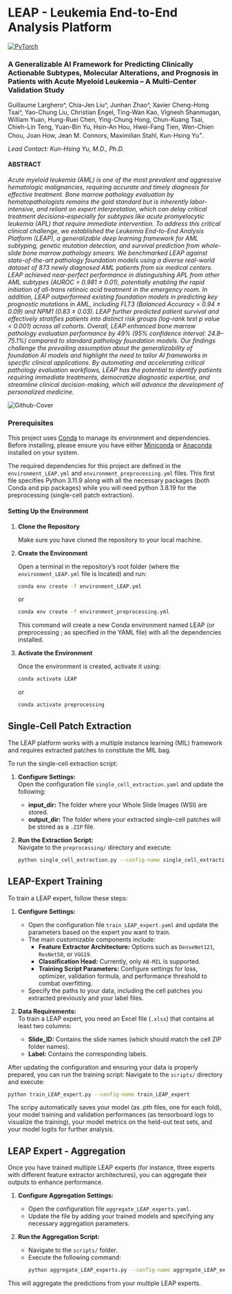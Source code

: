 # LEAP - Leukemia End-to-End Analysis Platform
<a href="https://pytorch.org/get-started/locally/"><img alt="PyTorch" src="https://img.shields.io/badge/PyTorch-ee4c2c?logo=pytorch&logoColor=white"></a>

### A Generalizable AI Framework for Predicting Clinically Actionable Subtypes, Molecular Alterations, and Prognosis in Patients with Acute Myeloid Leukemia – A Multi-Center Validation Study 

Guillaume Larghero^, Chia-Jen Liu^, Junhan Zhao^, Xavier Cheng-Hong Tsai^, Yao-Chung Liu, Christian Engel, Ting-Wan Kao, Vignesh Shanmugan, William Yuan, Hung-Ruei Chen, Ying-Chung Hong, Chun-Kuang Tsai, Chieh-Lin Teng, Yuan-Bin Yu, Hsin-An Hou, Hwei-Fang Tien, Wen-Chien Chou, Joan How, Jean M. Connors, Maximilian Stahl, Kun-Hsing Yu<sup>+</sup>. 

*Lead Contact: Kun-Hsing Yu, M.D., Ph.D.*

#### ABSTRACT 
*Acute myeloid leukemia (AML) is one of the most prevalent and aggressive hematologic malignancies, requiring accurate and timely diagnosis for effective treatment. Bone marrow pathology evaluation by hematopathologists remains the gold standard but is inherently labor-intensive, and reliant on expert interpretation, which can delay critical treatment decisions–especially for subtypes like acute promyelocytic leukemia (APL) that require immediate intervention. To address this critical clinical challenge, we established the Leukemia End-to-End Analysis Platform (LEAP), a generalizable deep learning framework for AML subtyping, genetic mutation detection, and survival prediction from whole-slide bone marrow pathology smears. We benchmarked LEAP against state-of-the-art pathology foundation models using a diverse real-world dataset of 873 newly diagnosed AML patients from six medical centers. LEAP achieved near-perfect performance in distinguishing APL from other AML subtypes (AUROC = 0.981 ± 0.01), potentially enabling the rapid initiation of all-trans retinoic acid treatment in the emergency room. In addition, LEAP outperformed existing foundation models in predicting key prognostic mutations in AML, including FLT3 (Balanced Accuracy = 0.94 ± 0.09) and NPM1 (0.83 ± 0.03). LEAP further predicted patient survival and effectively stratifies patients into distinct risk groups (log-rank test p value < 0.001) across all cohorts. Overall, LEAP enhanced bone marrow pathology evaluation performance by 49% (95% confidence interval: 24.8–75.1%) compared to standard pathology foundation models. Our findings challenge the prevailing assumption about the generalizability of foundation AI models and highlight the need to tailor AI frameworks in specific clinical applications. By automating and accelerating critical pathology evaluation workflows, LEAP has the potential to identify patients requiring immediate treatments, democratize diagnostic expertise, and streamline clinical decision-making, which will advance the development of personalized medicine.*

![Github-Cover](https://github.com/Guillaume-Larghero/LEAP/blob/main/images/Fig1.png)


### Prerequisites

This project uses [Conda](https://docs.conda.io/en/latest/) to manage its environment and dependencies. Before installing, please ensure you have either [Miniconda](https://docs.conda.io/en/latest/miniconda.html) or [Anaconda](https://www.anaconda.com/products/distribution) installed on your system.

The required dependencies for this project are defined in the `environment_LEAP.yml` and `environment_preprocessing.yml` files. This first file specifies Python 3.11.9 along with all the necessary packages (both Conda and pip packages) while you will need python 3.8.19 for the preprocessing (single-cell patch extraction).

#### Setting Up the Environment

1. **Clone the Repository**

   Make sure you have cloned the repository to your local machine.

2. **Create the Environment**

   Open a terminal in the repository’s root folder (where the `environment_LEAP.yml` file is located) and run:

   ```bash
   conda env create -f environment_LEAP.yml
   ```
   or
   ```bash
   conda env create -f environment_preprocessing.yml
   ```

   This command will create a new Conda environment named LEAP (or preprocessing ; as specified in the YAML file) with all the dependencies installed.

3. **Activate the Environment**

   Once the environment is created, activate it using:
   ```bash
   conda activate LEAP
   ```
   or
   ```bash
   conda activate preprocessing
   ```

## Single-Cell Patch Extraction

The LEAP platform works with a multiple instance learning (MIL) framework and requires extracted patches to constitute the MIL bag.

To run the single-cell extraction script:

1. **Configure Settings:**  
   Open the configuration file `single_cell_extraction.yaml` and update the following:
   - **input_dir:** The folder where your Whole Slide Images (WSI) are stored.
   - **output_dir:** The folder where your extracted single-cell patches will be stored as a `.ZIP` file.

2. **Run the Extraction Script:**  
   Navigate to the `preprocessing/` directory and execute:
   ```bash
   python single_cell_extraction.py --config-name single_cell_extraction


## LEAP-Expert Training

To train a LEAP expert, follow these steps:

1. **Configure Settings:**  
   - Open the configuration file `train_LEAP_expert.yaml` and update the parameters based on the expert you want to train.
   - The main customizable components include:
     - **Feature Extractor Architecture:** Options such as `DenseNet121`, `ResNet50`, or `VGG19`.
     - **Classification Head:** Currently, only `AB-MIL` is supported.
     - **Training Script Parameters:** Configure settings for loss, optimizer, validation formula, and performance threshold to combat overfitting.
   - Specify the paths to your data, including the cell patches you extracted previously and your label files.

2. **Data Requirements:**  
   To train a LEAP expert, you need an Excel file (`.xlsx`) that contains at least two columns:
   - **Slide_ID:** Contains the slide names (which should match the cell ZIP folder names).
   - **Label:** Contains the corresponding labels.

After updating the configuration and ensuring your data is properly prepared, you can run the training script:
Navigate to the `scripts/` directory and execute:
   ```bash
   python train_LEAP_expert.py --config-name train_LEAP_expert
   ```
The scripy automatically saves your model (as .pth files, one for each fold), your model training and validation performances (as tensorboard logs to visualize the training), your model metrics on the held-out test sets, and your model logits for further analysis.


## LEAP Expert - Aggregation

Once you have trained multiple LEAP experts (for instance, three experts with different feature extractor architectures), you can aggregate their outputs to enhance performance.

1. **Configure Aggregation Settings:**  
   - Open the configuration file `aggregate_LEAP_experts.yaml`.
   - Update the file by adding your trained models and specifying any necessary aggregation parameters.

2. **Run the Aggregation Script:**  
   - Navigate to the `scripts/` folder.
   - Execute the following command:
     ```bash
     python aggregate_LEAP_experts.py --config-name aggregate_LEAP_experts
     ```

This will aggregate the predictions from your multiple LEAP experts.


